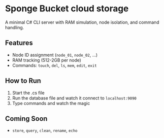 
# Sponge Bucket cloud storage

A minimal C# CLI server with RAM simulation, node isolation, and command handling.

## Features
- Node ID assignment (`node_01`, `node_02`, ...)
- RAM tracking (512-2GB per node)
- Commands: `touch`, `del`, `ls`, `mem`, `edit`, `exit`

## How to Run
1. Start the .cs file
2. Run the database file and watch it connect to `localhost:9090`
3. Type commands and watch the magic

## Coming Soon
- `store`, `query`, `clean`, `rename`, `echo`
